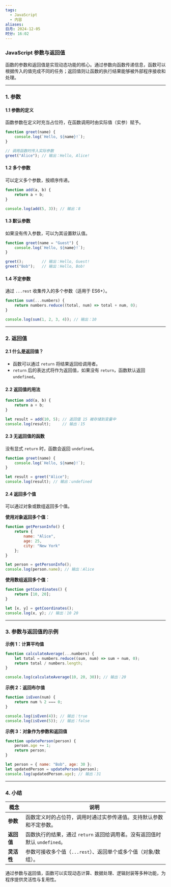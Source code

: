 ```yaml
---
tags:
  - JavaScript
  - 内容
aliases: 
日月: 2024-12-05
时分: 16:02
---
```

### **JavaScript 参数与返回值**

函数的参数和返回值是实现动态功能的核心。通过参数向函数传递信息，函数可以根据传入的值完成不同的任务；返回值则让函数的执行结果能够被外部程序接收和处理。

---

### **1. 参数**

#### **1.1 参数的定义**

函数参数在定义时充当占位符，在函数调用时由实际值（实参）赋予。

```javascript
function greet(name) {
    console.log(`Hello, ${name}!`);
}

// 调用函数时传入实际参数
greet("Alice"); // 输出：Hello, Alice!
```

#### **1.2 多个参数**

可以定义多个参数，按顺序传递。

```javascript
function add(a, b) {
    return a + b;
}

console.log(add(5, 3)); // 输出：8
```

#### **1.3 默认参数**

如果没有传入参数，可以为其设置默认值。

```javascript
function greet(name = "Guest") {
    console.log(`Hello, ${name}!`);
}

greet();        // 输出：Hello, Guest!
greet("Bob");   // 输出：Hello, Bob!
```

#### **1.4 不定参数**

通过 `...rest` 收集传入的多个参数（适用于 ES6+）。

```javascript
function sum(...numbers) {
    return numbers.reduce((total, num) => total + num, 0);
}

console.log(sum(1, 2, 3, 4)); // 输出：10
```

---

### **2. 返回值**

#### **2.1 什么是返回值？**

- 函数可以通过 `return` 将结果返回给调用者。
- `return` 后的表达式将作为返回值，如果没有 `return`，函数默认返回 `undefined`。

#### **2.2 返回值的用法**

```javascript
function add(a, b) {
    return a + b;
}

let result = add(10, 5); // 返回值 15 被存储到变量中
console.log(result);     // 输出：15
```

#### **2.3 无返回值的函数**

没有显式 `return` 时，函数会返回 `undefined`。

```javascript
function greet(name) {
    console.log(`Hello, ${name}!`);
}

let result = greet("Alice");
console.log(result); // 输出：undefined
```

#### **2.4 返回多个值**

可以通过对象或数组返回多个值。

**使用对象返回多个值**：

```javascript
function getPersonInfo() {
    return {
        name: "Alice",
        age: 25,
        city: "New York"
    };
}

let person = getPersonInfo();
console.log(person.name); // 输出：Alice
```

**使用数组返回多个值**：

```javascript
function getCoordinates() {
    return [10, 20];
}

let [x, y] = getCoordinates();
console.log(x, y); // 输出：10 20
```

---

### **3. 参数与返回值的示例**

**示例 1：计算平均值**

```javascript
function calculateAverage(...numbers) {
    let total = numbers.reduce((sum, num) => sum + num, 0);
    return total / numbers.length;
}

console.log(calculateAverage(10, 20, 30)); // 输出：20
```

**示例 2：返回布尔值**

```javascript
function isEven(num) {
    return num % 2 === 0;
}

console.log(isEven(4)); // 输出：true
console.log(isEven(5)); // 输出：false
```

**示例 3：对象作为参数和返回值**

```javascript
function updatePerson(person) {
    person.age += 1;
    return person;
}

let person = { name: "Bob", age: 30 };
let updatedPerson = updatePerson(person);
console.log(updatedPerson.age); // 输出：31
```

---

### **4. 小结**

|**概念**|**说明**|
|---|---|
|**参数**|函数定义时的占位符，调用时通过实参传递值。支持默认参数和不定参数。|
|**返回值**|函数执行的结果，通过 `return` 返回给调用者。没有返回值时默认 `undefined`。|
|**灵活性**|参数可接收多个值（`...rest`）、返回单个或多个值（对象/数组）。|

通过参数与返回值，函数可以实现动态计算、数据处理、逻辑封装等多种功能，为程序提供灵活性与复用性。